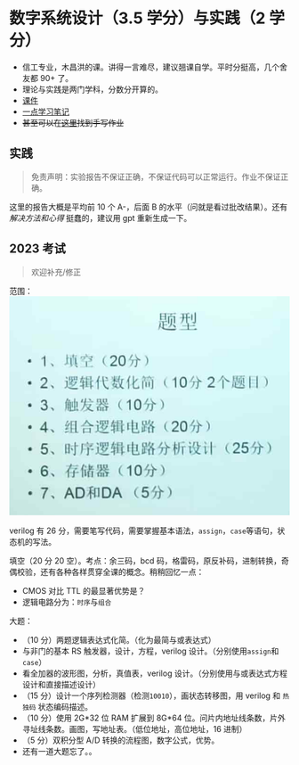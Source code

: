 # 数字系统设计（3.5 学分）与实践（2 学分）

- 信工专业，木昌洪的课。讲得一言难尽，建议翘课自学。平时分挺高，几个舍友都 90+ 了。
- 理论与实践是两门学科，分数分开算的。
- [课件](./resources.md)
- [一点学习笔记](https://absx.pages.dev/farraginous/learning/dsp.html)
- ~~甚至可以在[这里](https://github.com/lxl66566/my-college-files/tree/main/信息科学与工程学院/数字系统设计/作业)找到手写作业~~

## 实践

> 免责声明：实验报告不保证正确，不保证代码可以正常运行。作业不保证正确。

这里的报告大概是平均前 10 个 A-，后面 B 的水平（问就是看过批改结果）。还有 _解决方法和心得_ 挺蠢的，建议用 gpt 重新生成一下。

## 2023 考试

> 欢迎补充/修正

范围：![考试范围](./考试范围.jpg)

verilog 有 26 分，需要笔写代码，需要掌握基本语法，`assign`，`case`等语句，状态机的写法。

填空（20 分 20 空）。考点：余三码，bcd 码，格雷码，原反补码，进制转换，奇偶校验，还有各种各样贯穿全课的概念。稍稍回忆一点：

- CMOS 对比 TTL 的最显著优势是？
- 逻辑电路分为：`时序`与`组合`

大题：

- （10 分）两题逻辑表达式化简。（化为最简与或表达式）
- 与非门的基本 RS 触发器，设计，方程，verilog 设计。（分别使用`assign`和`case`）
- 看全加器的波形图，分析，真值表，verilog 设计。（分别使用与或表达式方程设计和直接描述设计）
- （15 分）设计一个序列检测器（检测`10010`），画状态转移图，用 verilog 和 `热独码` 状态编码描述。
- （10 分）使用 2G\*32 位 RAM 扩展到 8G\*64 位。问片内地址线条数，片外寻址线条数。画图，写地址表。（低位地址，高位地址，16 进制）
- （5 分）双积分型 A/D 转换的流程图，数字公式，优势。
- 还有一道大题忘了。。
